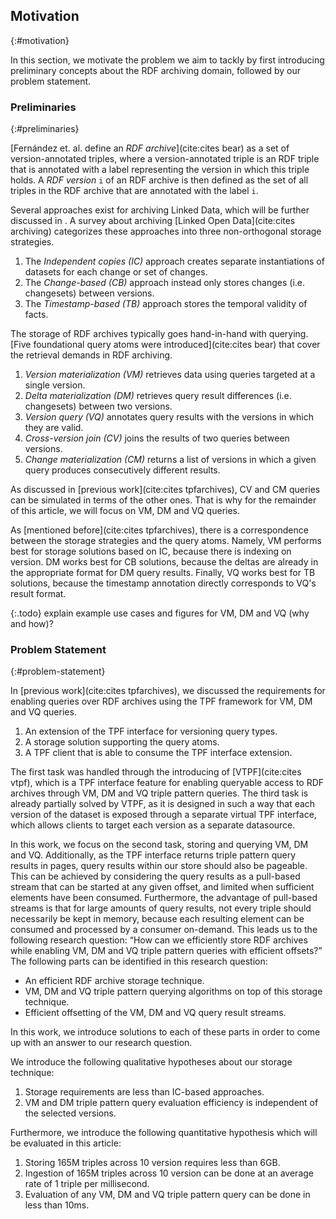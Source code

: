 ## Motivation
{:#motivation}

In this section, we motivate the problem we aim to tackly by
first introducing preliminary concepts about the RDF archiving domain,
followed by our problem statement.

### Preliminaries
{:#preliminaries}

[Fernández et. al. define an _RDF archive_](cite:cites bear) as a set of version-annotated triples,
where a version-annotated triple is an RDF triple that is annotated with a label representing the version in which this triple holds.
A _RDF version_ `i` of an RDF archive is then defined as the set of all triples in the RDF archive that are annotated with the label `i`.

Several approaches exist for archiving Linked Data, which will be further discussed in [](#related-work-archiving).
A survey about archiving [Linked Open Data](cite:cites archiving) categorizes these approaches
into three non-orthogonal storage strategies.
<ol>
    <li>The <em>Independent copies (IC)</em> approach creates separate instantiations of datasets for
each change or set of changes.</li>
    <li>The <em>Change-based (CB)</em> approach instead only stores changes (i.e. changesets) between versions.</li>
    <li>The <em>Timestamp-based (TB)</em> approach stores the temporal validity of facts.</li>
</ol>

The storage of RDF archives typically goes hand-in-hand with querying.
[Five foundational query atoms were introduced](cite:cites bear) that cover the retrieval demands in RDF archiving.
<ol>
    <li><em>Version materialization (VM)</em> retrieves data using queries targeted at a single version.</li>
    <li><em>Delta materialization (DM)</em> retrieves query result differences (i.e. changesets) between two versions.</li>
    <li><em>Version query (VQ)</em> annotates query results with the versions in which they are valid.</li>
    <li><em>Cross-version join (CV)</em> joins the results of two queries between versions.</li>
    <li><em>Change materialization (CM)</em> returns a list of versions in which a given query produces
consecutively different results.</li>
</ol>
As discussed in [previous work](cite:cites tpfarchives), CV and CM queries can be simulated in terms of the other ones.
That is why for the remainder of this article, we will focus on VM, DM and VQ queries.

As [mentioned before](cite:cites tpfarchives), there is a correspondence between the storage strategies and the query atoms.
Namely, VM performs best for storage solutions based on IC, because there is indexing on version.
DM works best for CB solutions, because the deltas are already in the appropriate format for DM query results.
Finally, VQ works best for TB solutions, because the timestamp annotation directly corresponds to VQ's result format.

{:.todo}
explain example use cases and figures for VM, DM and VQ (why and how)?

### Problem Statement
{:#problem-statement}

In [previous work](cite:cites tpfarchives), we discussed the requirements for enabling queries over RDF archives using the TPF framework
for VM, DM and VQ queries.
<ol>
    <li>An extension of the TPF interface for versioning query types.</li>
    <li>A storage solution supporting the query atoms.</li>
    <li>A TPF client that is able to consume the TPF interface extension.</li>
</ol>
The first task was handled through the introducing of [VTPF](cite:cites vtpf),
which is a TPF interface feature for enabling queryable access to RDF archives through VM, DM and VQ triple pattern queries.
The third task is already partially solved by VTPF, as it is designed in such a way that each version of the dataset
is exposed through a separate virtual TPF interface, which allows clients to target each version as a separate datasource.

In this work, we focus on the second task, storing and querying VM, DM and VQ.
Additionally, as the TPF interface returns triple pattern query results in pages, query results within our store should also be pageable.
This can be achieved by considering the query results as a pull-based stream that can be started at any given offset,
and limited when sufficient elements have been consumed.
Furthermore, the advantage of pull-based streams is that for large amounts of query results,
not every triple should necessarily be kept in memory,
because each resulting element can be consumed and processed by a consumer on-demand.
This leads us to the following research question:
<q id="research-question">How can we efficiently store RDF archives while enabling VM, DM and VQ triple pattern queries with efficient offsets?</q>
The following parts can be identified in this research question:
<ul>
    <li>An efficient RDF archive storage technique.</li>
    <li>VM, DM and VQ triple pattern querying algorithms on top of this storage technique.</li>
    <li>Efficient offsetting of the VM, DM and VQ query result streams.</li>
</ul>
In this work, we introduce solutions to each of these parts in order to come up with an answer to our research question.

We introduce the following qualitative hypotheses about our storage technique:
<ol>
    <li id="hypothesis-qualitative-storage">Storage requirements are less than IC-based approaches.</li>
    <li id="hypothesis-qualitative-querying">VM and DM triple pattern query evaluation efficiency is independent of the selected versions.</li>
</ol>
Furthermore, we introduce the following quantitative hypothesis which will be evaluated in this article:
<ol>
    <li id="hypothesis-quantitative-storage">Storing 165M triples across 10 version requires less than 6GB.</li>
    <li id="hypothesis-quantitative-ingestion">Ingestion of 165M triples across 10 version can be done at an average rate of 1 triple per millisecond.</li>
    <li id="hypothesis-quantitative-querying">Evaluation of any VM, DM and VQ triple pattern query can be done in less than 10ms.</li>
</ol>
